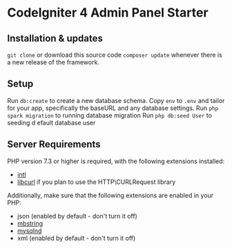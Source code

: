# CodeIgniter 4 Admin Panel Starter

## Installation & updates

`git clone` or download this source code `composer update` whenever there is a new release of the framework.

## Setup

Run `db:create` to create a new database schema.
Copy `env` to `.env` and tailor for your app, specifically the baseURL and any database settings.
Run `php spark migration` to running database migration
Run `php db:seed User` to seeding d efault database user

## Server Requirements

PHP version 7.3 or higher is required, with the following extensions installed:

- [intl](http://php.net/manual/en/intl.requirements.php)
- [libcurl](http://php.net/manual/en/curl.requirements.php) if you plan to use the HTTP\CURLRequest library

Additionally, make sure that the following extensions are enabled in your PHP:

- json (enabled by default - don't turn it off)
- [mbstring](http://php.net/manual/en/mbstring.installation.php)
- [mysqlnd](http://php.net/manual/en/mysqlnd.install.php)
- xml (enabled by default - don't turn it off)
